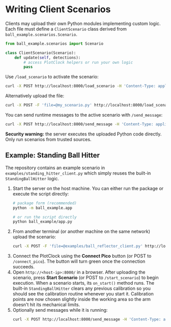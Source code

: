 # Writing Client Scenarios

Clients may upload their own Python modules implementing custom logic. Each file must define a `ClientScenario` class derived from `ball_example.scenarios.Scenario`.

```python
from ball_example.scenarios import Scenario

class ClientScenario(Scenario):
    def update(self, detections):
        # access PlotClock helpers or run your own logic
        pass
```

Use `/load_scenario` to activate the scenario:

```bash
curl -X POST http://localhost:8000/load_scenario -H 'Content-Type: application/json' -d '{"path": "my_scenario.py"}'
```

Alternatively upload the file:

```bash
curl -X POST -F 'file=@my_scenario.py' http://localhost:8000/load_scenario
```

You can send runtime messages to the active scenario with `/send_message`:

```bash
curl -X POST http://localhost:8000/send_message -H 'Content-Type: application/json' -d '{"mode": "stop_defense"}'
```

**Security warning:** the server executes the uploaded Python code directly. Only run scenarios from trusted sources.

## Example: Standing Ball Hitter

The repository contains an example scenario in `examples/standing_hitter_client.py` which simply reuses the built-in `StandingBallHitter` logic.

1. Start the server on the host machine. You can either run the package or execute the script directly:
   ```bash
   # package form (recommended)
   python -m ball_example.app

   # or run the script directly
   python ball_example/app.py
   ```
2. From another terminal (or another machine on the same network) upload the scenario:
   ```bash
   curl -X POST -F 'file=@examples/ball_reflector_client.py' http://localhost:8000/load_scenario
   ```
3. Connect the PlotClock using the **Connect Pico** button (or POST to
   `/connect_pico`).  The button will turn green once the connection succeeds.
4. Open `http://<host-ip>:8000/` in a browser. After uploading the scenario,
   press **Start Scenario** (or POST to `/start_scenario`) to begin execution.
   When a scenario starts, its `on_start()` method runs. The built-in
   `StandingBallHitter` clears any previous calibration so you should see the
   calibration routine whenever you start it.  Calibration points are now
   chosen slightly inside the working area so the arm doesn't hit its
   mechanical limits.
5. Optionally send messages while it is running:
   ```bash
   curl -X POST http://localhost:8000/send_message -H 'Content-Type: application/json' -d '{"cmd": "stop"}'
   ```

